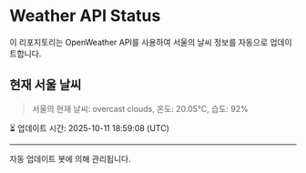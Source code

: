 
# Weather API Status

이 리포지토리는 OpenWeather API를 사용하여 서울의 날씨 정보를 자동으로 업데이트합니다.

## 현재 서울 날씨
> 서울의 현재 날씨: overcast clouds, 온도: 20.05°C, 습도: 92%

⏳ 업데이트 시간: 2025-10-11 18:59:08 (UTC)

---
자동 업데이트 봇에 의해 관리됩니다.
